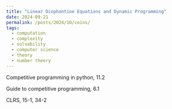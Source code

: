 ```yaml
---
title: "Linear Diophantine Equations and Dynamic Programming"
date: 2024-09-21
permalink: /posts/2024/10/coins/
tags:
  - computation
  - complexity
  - solvability
  - computer science
  - theory
  - number theory
---
```


Competitive programming in python, 11.2

Guide to competitive programming, 6.1

CLRS, 15-1, 34-2

